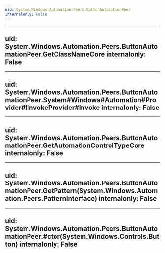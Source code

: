 ```yaml
---
uid: System.Windows.Automation.Peers.ButtonAutomationPeer
internalonly: False
---
```


---
uid: System.Windows.Automation.Peers.ButtonAutomationPeer.GetClassNameCore
internalonly: False
---

---
uid: System.Windows.Automation.Peers.ButtonAutomationPeer.System#Windows#Automation#Provider#IInvokeProvider#Invoke
internalonly: False
---

---
uid: System.Windows.Automation.Peers.ButtonAutomationPeer.GetAutomationControlTypeCore
internalonly: False
---

---
uid: System.Windows.Automation.Peers.ButtonAutomationPeer.GetPattern(System.Windows.Automation.Peers.PatternInterface)
internalonly: False
---

---
uid: System.Windows.Automation.Peers.ButtonAutomationPeer.#ctor(System.Windows.Controls.Button)
internalonly: False
---
